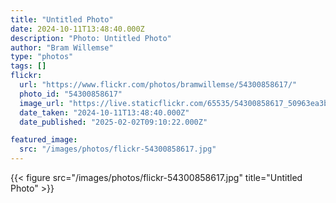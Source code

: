 ```yaml
---
title: "Untitled Photo"
date: 2024-10-11T13:48:40.000Z
description: "Photo: Untitled Photo"
author: "Bram Willemse"
type: "photos"
tags: []
flickr:
  url: "https://www.flickr.com/photos/bramwillemse/54300858617/"
  photo_id: "54300858617"
  image_url: "https://live.staticflickr.com/65535/54300858617_50963ea3bc_h.jpg"
  date_taken: "2024-10-11T13:48:40.000Z"
  date_published: "2025-02-02T09:10:22.000Z"

featured_image:
  src: "/images/photos/flickr-54300858617.jpg"
---
```


{{< figure src="/images/photos/flickr-54300858617.jpg" title="Untitled Photo" >}}
